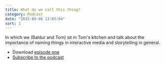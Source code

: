 ```yaml
---
title: What do we call this thing?
category: Podcast
date: "2015-09-08 13:03:04"
sort: 1
---
```


In which we (Baldur and Tom) sit in Tom's kitchen and talk about the importance of naming things in interactive media and storytelling in general.

* Download [episode one](/podcast/thisisnotthefutureofthebook-episode01.mp3)
* [Subscribe to the podcast](http://thisisnotabook.baldurbjarnason.com/podcast/feed.xml)
